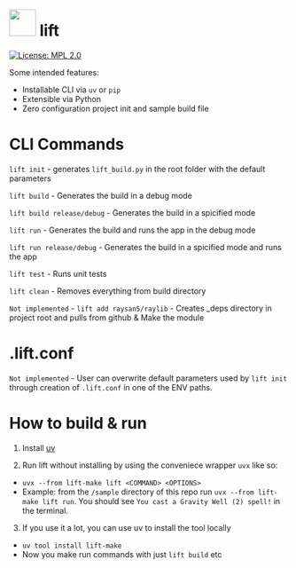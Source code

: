 
# <img src="https://media.discordapp.net/attachments/1072835012560420944/1072835013046964224/image.png" width="48"> lift
[![License: MPL 2.0](https://img.shields.io/badge/License-MPL_2.0-brightgreen.svg)](https://opensource.org/licenses/MPL-2.0)

Some intended features:

- Installable CLI via `uv` or `pip`
- Extensible via Python
- Zero configuration project init and sample build file


# CLI Commands

`lift init` - generates `lift_build.py` in the root folder with the default parameters

`lift build` - Generates the build in a debug mode

`lift build release/debug` - Generates the build in a spicified mode

`lift run` - Generates the build and runs the app in the debug mode

`lift run release/debug` - Generates the build in a spicified mode and runs the app

`lift test` - Runs unit tests

`lift clean` - Removes everything from build directory

`Not implemented` - `lift add raysan5/raylib` - Creates _deps directory in project root and pulls from github & Make the module 

# .lift.conf

`Not implemented` - User can overwrite default parameters used by `lift init` through creation of `.lift.conf` in one of the ENV paths.

# How to build & run

1. Install [uv](https://docs.astral.sh/uv/)

2. Run lift without installing by using the conveniece wrapper `uvx` like so:
  - `uvx --from lift-make lift <COMMAND> <OPTIONS>`
  - Example: from the `/sample` directory of this repo run `uvx --from lift-make lift run`.
    You should see `You cast a Gravity Well (2) spell!` in the terminal.

3. If you use it a lot, you can use uv to install the tool locally
  - `uv tool install lift-make`
  - Now you make run commands with just `lift build` etc